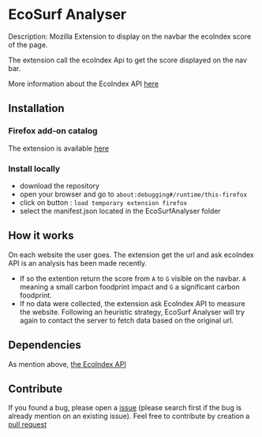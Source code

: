 # EcoSurf Analyser

Description: Mozilla Extension to display on the navbar the ecoIndex score of the page.

The extension call the ecoIndex Api to get the score displayed on the nav bar. 

More information about the EcoIndex API [here](https://github.com/cnumr/ecoindex_api)

## Installation 

### Firefox add-on catalog

The extension is available [here](https://addons.mozilla.org/firefox/addon/ecosurf-analyser/)

### Install locally

- download the repository
- open your browser and go to `about:debugging#/runtime/this-firefox`
- click on button : `load temporary extension firefox`
- select the manifest.json located in the EcoSurfAnalyser folder

## How it works

On each website the user goes. The extension get the url and ask ecoIndex API is an analysis has been made recently.
- If so the extention return the score from `A` to `G` visible on the navbar. `A` meaning a small carbon foodprint impact and `G` a significant carbon foodprint.
- If no data were collected, the extension ask EcoIndex API to measure the website. Following an heuristic strategy, EcoSurf Analyser will try again to contact the server to fetch data based on the original url. 

## Dependencies

As mention above, [the EcoIndex API](https://github.com/cnumr/ecoindex_api)

## Contribute

If you found a bug, please open a [issue](./issues) (please search first if the bug is already mention on an existing issue).
Feel free to contribute by creation a [pull request](./pulls)
